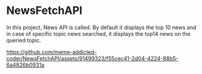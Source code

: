 # NewsFetchAPI
In this project, News API is called. By default it displays the top 10 news and in case of specific topic news searched, it displays the top14 news on the queried topic.


https://github.com/meme-addicted-coder/NewsFetchAPI/assets/91499323/f55cec41-2d04-4224-88b5-6a4826b0931a

